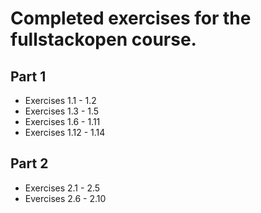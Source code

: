 # Completed exercises for the fullstackopen course.

## Part 1
- Exercises 1.1 - 1.2
- Exercises 1.3 - 1.5
- Exercises 1.6 - 1.11
- Exercises 1.12 - 1.14

## Part 2
- Exercises 2.1 - 2.5
- Evercises 2.6 - 2.10

